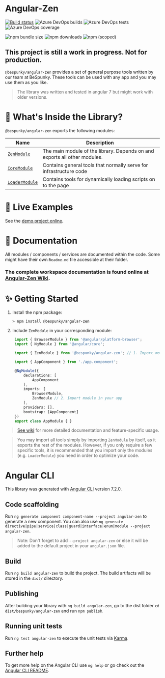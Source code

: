 # Angular-Zen

[![Build status](https://dev.azure.com/BeSpunky/BeSpunky%20Libraries/_apis/build/status/Build%20and%20test%20angular-zen)](https://dev.azure.com/BeSpunky/BeSpunky%20Libraries/_build/latest?definitionId=27)
![Azure DevOps builds](https://img.shields.io/azure-devops/build/BeSpunky/5caac6d0-efbb-425a-9c23-192e992543d9/27.svg?style=flat-square)
![Azure DevOps tests](https://img.shields.io/azure-devops/tests/BeSpunky/BeSpunky%20Libraries/27.svg?style=flat-square)
![Azure DevOps coverage](https://img.shields.io/azure-devops/coverage/BeSpunky/BeSpunky%20Libraries/27.svg?style=flat-square)

![npm bundle size](https://img.shields.io/bundlephobia/min/@bespunky/angular-zen.svg?style=flat-square)
![npm downloads](https://img.shields.io/npm/dm/@bespunky/angular-zen.svg?style=flat-square)
![npm (scoped)](https://img.shields.io/npm/v/@bespunky/angular-zen.svg?style=flat-square)

## This project is still a work in progress. **Not for production**.
`@bespunky/angular-zen` provides a set of general purpose tools written by our team at BeSpunky.
These tools can be used with any app and you may use them as you like.

> The library was written and tested in angular 7 but might work with older versions.


# 🎁 What's Inside the Library?
`@bespunky/angular-zen` exports the following modules:

| Name | Description |
| ---  | ---         |
| [`ZenModule`](TODO) | The main module of the library. Depends on and exports all other modules.
| [`CoreModule`](TODO) | Contains general tools that normally serve for infrastructure code |
| [`LoaderModule`](TODO) | Contains tools for dynamically loading scripts on to the page    |

# 🙌 Live Examples
See the [demo project online](https://bs-angular-zen-demo.firebaseapp.com).

# 📖 Documentation

All modules / components / services are documented within the code. Some might have their own `Readme.md` file accessible at their folder.

### The complete workspace documentation is found online at [Angular-Zen Wiki](https://dev.azure.com/BeSpunky/BeSpunky%20Libraries/_wiki/wikis/angular-zen?wikiVersion=GBmaster&pageId=80&pagePath=%2Fhome).

# ✨ Getting Started
1. Install the npm package:
   
   `> npm install @bespunky/angular-zen`

2. Include `ZenModule` in your corresponding module:
   
   ```typescript
    import { BrowserModule } from '@angular/platform-browser';
    import { NgModule } from '@angular/core';

    import { ZenModule } from '@bespunky/angular-zen'; // 1. Import module

    import { AppComponent } from './app.component';

    @NgModule({
        declarations: [
            AppComponent
        ],
        imports: [
            BrowserModule,
            ZenModule // 2. Import module in your app
        ],
        providers: [], 
        bootstrap: [AppComponent]
    })
    export class AppModule { }
   ```

> [See wiki](https://dev.azure.com/BeSpunky/BeSpunky%20Libraries/_wiki/wikis/angular-zen?wikiVersion=GBmaster&pageId=80&pagePath=%2Fhome) for more detailed documentation and feature-specific usage.

> You may import all tools simply by importing `ZenModule` by itself, as it exports the rest of the modules.
> However, if you only require a few specific tools, it is recommended that you import only the modules (e.g. `LoaderModule`) you need in order to optimize your code.


# Angular CLI

This library was generated with [Angular CLI](https://github.com/angular/angular-cli) version 7.2.0.

## Code scaffolding

Run `ng generate component component-name --project angular-zen` to generate a new component. You can also use `ng generate directive|pipe|service|class|guard|interface|enum|module --project angular-zen`.
> Note: Don't forget to add `--project angular-zen` or else it will be added to the default project in your `angular.json` file. 

## Build

Run `ng build angular-zen` to build the project. The build artifacts will be stored in the `dist/` directory.

## Publishing

After building your library with `ng build angular-zen`, go to the dist folder `cd dist/bespunky/angular-zen` and run `npm publish`.

## Running unit tests

Run `ng test angular-zen` to execute the unit tests via [Karma](https://karma-runner.github.io).

## Further help

To get more help on the Angular CLI use `ng help` or go check out the [Angular CLI README](https://github.com/angular/angular-cli/blob/master/README.md).
